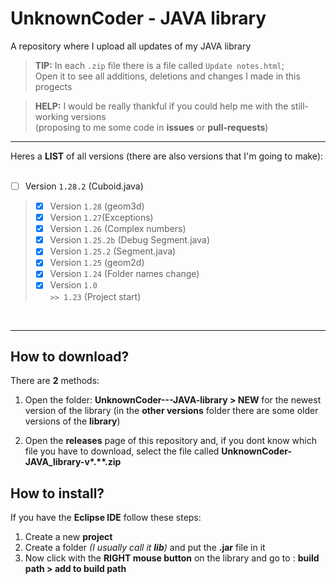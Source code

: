# UnknownCoder - JAVA library
A repository where I upload all updates of my JAVA library
> **TIP:** In each <code>.zip</code> file there is a file called <code>Update notes.html</code>;<br> Open it to see all additions, deletions and changes I made in this progects

> **HELP:** I would be really thankful if you could help me with the still-working versions<br> (proposing to me some code in **issues** or **pull-requests**)
***

Heres a **LIST** of all versions (there are also versions that I'm going to make):
<br>
<br>
 - [ ] Version <code>1.28.2</code> (Cuboid.java)
> - [x] Version <code>1.28</code> (geom3d)
> - [x] Version <code>1.27</code >(Exceptions)
> - [x] Version <code>1.26</code> (Complex numbers)
> - [x] Version <code>1.25.2b</code> (Debug Segment.java)
> - [x] Version <code>1.25.2</code> (Segment.java)
> - [x] Version <code>1.25</code> (geom2d)
> - [x] Version <code>1.24</code> (Folder names change)
> - [x] Version <code>1.0 >> 1.23</code> (Project start)
<br>
<hr>

## How to download?
There are **2** methods:
1. Open the folder: **UnknownCoder---JAVA-library > NEW** for the newest version of the library (in the **other versions** folder there are some older versions of the **library**)

2. Open the **releases** page of this repository and, if you dont know which file you have to download, select the file called **UnknownCoder-JAVA_library-v\*.\*\*.zip**

## How to install?
If you have the **Eclipse IDE** follow these steps:
1. Create a new **project**
2. Create a folder *(I usually call it **lib**)* and put the **.jar** file in it
3. Now click with the **RIGHT mouse button** on the library and go to : **build path > add to build path**

